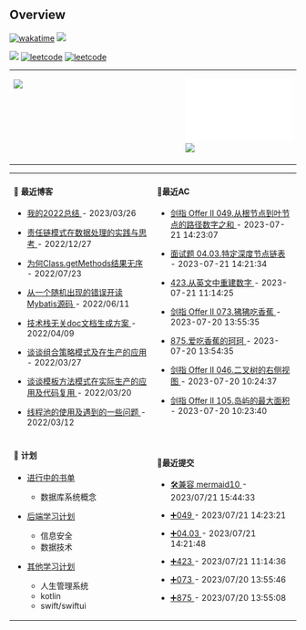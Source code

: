 
## Overview

[![wakatime](https://wakatime.com/badge/user/78591c59-95d5-4479-b2fc-988c35f31d59.svg)](https://wakatime.com/@78591c59-95d5-4479-b2fc-988c35f31d59) ![](https://gpvc.arturio.dev/0xcaffebabe)

![](https://img.shields.io/static/v1?label=LeetCode%20CN&message=0xcaffebabe&color=success) [![leetcode](https://img.shields.io/static/v1?label=Solved&message=854%20/%203399&color=success)](https://leetcode.cn/u/0xcaffebabe/) [![leetcode](https://img.shields.io/static/v1?label=Accepted&message=83.84%&color=success)](https://leetcode.cn/u/0xcaffebabe/)

<table border="0">
  <tr border="0">

  <td valign="top" width="60%">

  ![](https://github-readme-stats.vercel.app/api/wakatime?username=0xcaffebabe&layout=compact&langs_count=12&theme=dark&range=all_time)

  </td>

  <td valign="top" width="40%">

  ![](https://raw.githubusercontent.com/0xcaffebabe/github-stats/master/generated/overview.svg)
  ![](https://github-profile-summary-cards.vercel.app/api/cards/productive-time?username=0xcaffebabe&theme=github_dark&utcOffset=8)

  </td>
  </tr>

</table>

<table>

<tr>
<td valign="top" width="50%">

#### 📖 最近博客


* <a href="https://0xcaffebabe.github.io/%E4%BA%BA%E7%94%9F/2023/03/26/%E6%88%91%E7%9A%842022%E6%80%BB%E7%BB%93.html" target="_blank"> 我的2022总结 </a> - 2023/03/26 

    
* <a href="https://0xcaffebabe.github.io/%E8%AE%BE%E8%AE%A1%E6%A8%A1%E5%BC%8F/2022/12/27/%E8%B4%A3%E4%BB%BB%E9%93%BE%E6%A8%A1%E5%BC%8F%E5%9C%A8%E6%95%B0%E6%8D%AE%E5%A4%84%E7%90%86%E7%9A%84%E5%AE%9E%E8%B7%B5%E4%B8%8E%E6%80%9D%E8%80%83.html" target="_blank"> 责任链模式在数据处理的实践与思考 </a> - 2022/12/27 

    
* <a href="https://0xcaffebabe.github.io/jvm/2022/07/23/%E4%B8%BA%E4%BD%95Class.getMethods%E7%BB%93%E6%9E%9C%E6%97%A0%E5%BA%8F.html" target="_blank"> 为何Class.getMethods结果无序 </a> - 2022/07/23 

    
* <a href="https://0xcaffebabe.github.io/java/2022/06/11/%E4%BB%8E%E4%B8%80%E4%B8%AA%E9%9A%8F%E6%9C%BA%E5%87%BA%E7%8E%B0%E7%9A%84%E9%94%99%E8%AF%AF%E5%BC%80%E8%AF%BBMybatis%E6%BA%90%E7%A0%81.html" target="_blank"> 从一个随机出现的错误开读Mybatis源码 </a> - 2022/06/11 

    
* <a href="https://0xcaffebabe.github.io/%E6%97%A5%E5%B8%B8/2022/04/09/%E6%8A%80%E6%9C%AF%E6%A0%88%E6%97%A0%E5%85%B3doc%E6%96%87%E6%A1%A3%E7%94%9F%E6%88%90%E6%96%B9%E6%A1%88.html" target="_blank"> 技术栈无关doc文档生成方案 </a> - 2022/04/09 

    
* <a href="https://0xcaffebabe.github.io/%E8%AE%BE%E8%AE%A1%E6%A8%A1%E5%BC%8F/2022/03/27/%E8%B0%88%E8%B0%88%E7%BB%84%E5%90%88%E7%AD%96%E7%95%A5%E6%A8%A1%E5%BC%8F%E5%8F%8A%E5%9C%A8%E7%94%9F%E4%BA%A7%E7%9A%84%E5%BA%94%E7%94%A8.html" target="_blank"> 谈谈组合策略模式及在生产的应用 </a> - 2022/03/27 

    
* <a href="https://0xcaffebabe.github.io/%E8%AE%BE%E8%AE%A1%E6%A8%A1%E5%BC%8F/2022/03/20/%E8%B0%88%E8%B0%88%E6%A8%A1%E6%9D%BF%E6%96%B9%E6%B3%95%E6%A8%A1%E5%BC%8F%E5%9C%A8%E5%AE%9E%E9%99%85%E7%94%9F%E4%BA%A7%E7%9A%84%E5%BA%94%E7%94%A8%E5%8F%8A%E4%BB%A3%E7%A0%81%E5%A4%8D%E7%94%A8.html" target="_blank"> 谈谈模板方法模式在实际生产的应用及代码复用 </a> - 2022/03/20 

    
* <a href="https://0xcaffebabe.github.io/java/2022/03/12/%E7%BA%BF%E7%A8%8B%E6%B1%A0%E7%9A%84%E4%BD%BF%E7%94%A8%E5%8F%8A%E9%81%87%E5%88%B0%E7%9A%84%E4%B8%80%E4%BA%9B%E9%97%AE%E9%A2%98.html" target="_blank"> 线程池的使用及遇到的一些问题 </a> - 2022/03/12 

        

</td>

<td valign="top" width="50%">

#### 🔋最近AC


  * <a href="https://leetcode.cn/submissions/detail/448911396" target="_blank"> 剑指 Offer II 049.从根节点到叶节点的路径数字之和 </a> - 2023-07-21 14:23:07 

    
  * <a href="https://leetcode.cn/submissions/detail/448910900" target="_blank"> 面试题 04.03.特定深度节点链表 </a> - 2023-07-21 14:21:34 

    
  * <a href="https://leetcode.cn/submissions/detail/448868373" target="_blank"> 423.从英文中重建数字 </a> - 2023-07-21 11:14:25 

    
  * <a href="https://leetcode.cn/submissions/detail/448608351" target="_blank"> 剑指 Offer II 073.狒狒吃香蕉 </a> - 2023-07-20 13:55:35 

    
  * <a href="https://leetcode.cn/submissions/detail/448608071" target="_blank"> 875.爱吃香蕉的珂珂 </a> - 2023-07-20 13:54:35 

    
  * <a href="https://leetcode.cn/submissions/detail/448550453" target="_blank"> 剑指 Offer II 046.二叉树的右侧视图 </a> - 2023-07-20 10:24:37 

    
  * <a href="https://leetcode.cn/submissions/detail/448550064" target="_blank"> 剑指 Offer II 105.岛屿的最大面积 </a> - 2023-07-20 10:23:40 

    

</td>

</tr>

<tr>

<td valign="top" width="50%">

#### 📝 计划

- [进行中的书单](https://github.com/users/0xcaffebabe/projects/4)
  - 数据库系统概念


- [后端学习计划](https://github.com/users/0xcaffebabe/projects/1)
  - 信息安全
  - 数据技术


- [其他学习计划](https://github.com/users/0xcaffebabe/projects/3)
  - 人生管理系统
  - kotlin
  - swift/swiftui


<td>

#### 🌴最近提交


  * <a href="https://github.com/0xcaffebabe/note/commit/73803286ffc5cc1f1063a16064f0b7bae4e7618e" target="_blank"> 🛠兼容 mermaid10 </a> - 2023/07/21 15:44:33 

    
  * <a href="https://github.com/0xcaffebabe/leetcode/commit/d4f333dc677a97b194d27a279369954224cf542e" target="_blank"> ➕049 </a> - 2023/07/21 14:23:21 

    
  * <a href="https://github.com/0xcaffebabe/leetcode/commit/7a7688517a3e56b630ec7a278095ed3fe25c7aee" target="_blank"> ➕04.03 </a> - 2023/07/21 14:21:48 

    
  * <a href="https://github.com/0xcaffebabe/leetcode/commit/7adefed90f80428695b2864121f541d6f73d00de" target="_blank"> ➕423 </a> - 2023/07/21 11:14:36 

    
  * <a href="https://github.com/0xcaffebabe/leetcode/commit/675d93b3fa32d30503da5287186ea4e6e0bca651" target="_blank"> ➕073 </a> - 2023/07/20 13:55:46 

    
  * <a href="https://github.com/0xcaffebabe/leetcode/commit/28bdc1ea901d09bb0c912871e21dbaf5b8438ec4" target="_blank"> ➕875 </a> - 2023/07/20 13:55:08 

    

</td>

</tr>

</table>

